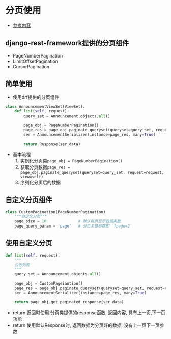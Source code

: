 # 分页使用

- [参考内容](https://www.cnblogs.com/wdliu/p/9142832.html)

## django-rest-framework提供的分页组件

- PageNumberPagination
- LimitOffsetPagination
- CursorPagination

## 简单使用

- 使用drf提供的分页组件

```Python
class AnnouncementViewSet(ViewSet):
    def list(self, request):
        query_set = Announcement.objects.all()

        page_obj = PageNumberPagination()
        page_res = page_obj.paginate_queryset(queryset=query_set, request=request, view=self)
        ser = AnnouncementSerializer(instance=page_res, many=True)

        return Response(ser.data)
```

- 基本流程
    1. 实例化分页类`page_obj = PageNumberPagination()`
    2. 获取分页数据`page_res = page_obj.paginate_queryset(queryset=query_set, request=request, view=self)`
    3. 序列化分页后的数据

## 自定义分页组件

```Python
class CustomPagination(PageNumberPagination)
    """自定义分页"""    
    page_size = 10              # 默认每页显示数据条数
    page_query_param = 'page'   # 分页关键参数即 `?page=2`
```

## 使用自定义分页

```Python
def list(self, request):
    """
    公告列表
    """
    query_set = Announcement.objects.all()

    page_obj = CustomPageiantion()
    page_res = page_obj.paginate_queryset(queryset=query_set, request=request, view=self)
    ser = AnnouncementSerializer(instance=page_res, many=True)

    return page_obj.get_paginated_response(ser.data)
```

- return 返回时使用 分页类提供的response函数, 返回内容, 具有上一页,下一页功能
- return 使用默认Response时, 返回数据为分页好的数据, 没有上一页下一页参数 